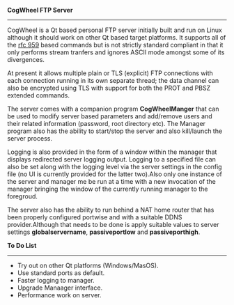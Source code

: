 **CogWheel FTP Server**
***

CogWheel is a Qt based personal FTP server initially built and run on Linux although it should work on other Qt based target platforms. It supports all of the [ rfc 959](https://tools.ietf.org/html/rfc959)  based commands but is not strictly standard compliant in that it only performs stream tranfers and ignores ASCII mode amongst some of its divergences.

At present it allows multiple plain or  TLS (explicit) FTP connections  with each connection running in its own separate thread; the data channel can also be encrypted using TLS with support for both the PROT and PBSZ extended commands. 

The server comes with a companion program **CogWheelManger**  that can be used to modify server based parameters and add/remove users and their related information (password, root directory etc). The Manager program also has the ability to start/stop the server and also kill/launch the server process. 

Logging is also provided in the form of a window within the manager that displays redirected server logging output. Logging to a specified file can also be set along with the logging level via the server settings in the config file (no UI is currently provided for the latter two).Also only one instance of the server and manager me be run at a time with a new invocation of the manager bringing the window of the currently running manager to the foregroud.

The server also has the ability to run behind a NAT home router that has been properly configured portwise and with a suitable DDNS provider.Although that needs to be done is apply suitable values to server settings **globalservername**, **passiveportlow** and **passiveporthigh**.

**To Do List**
***
- Try out on other Qt platforms (Windows/MasOS).
- Use standard ports as default.
- Faster logging to manager.
- Upgrade Manaager interface.
- Performance work on server.
 